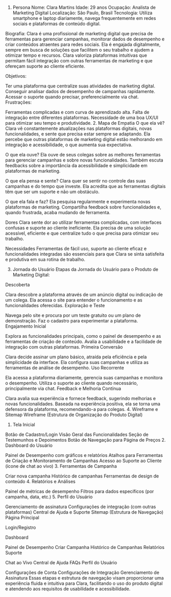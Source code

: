1. Persona
Nome: Clara Martins
Idade: 29 anos
Ocupação: Analista de Marketing Digital
Localização: São Paulo, Brasil
Tecnologia: Utiliza smartphone e laptop diariamente, navega frequentemente em redes sociais e plataformas de conteúdo digital.

Biografia: Clara é uma profissional de marketing digital que precisa de ferramentas para gerenciar campanhas, monitorar dados de desempenho e criar conteúdos atraentes para redes sociais. Ela é engajada digitalmente, sempre em busca de soluções que facilitem o seu trabalho e ajudem a otimizar tempo e recursos. Clara valoriza plataformas intuitivas que permitam fácil integração com outras ferramentas de marketing e que ofereçam suporte ao cliente eficiente.

Objetivos:

Ter uma plataforma que centralize suas atividades de marketing digital.
Conseguir analisar dados de desempenho de campanhas rapidamente.
Acessar o suporte quando precisar, preferencialmente via chat.
Frustrações:

Ferramentas complicadas e com curva de aprendizado alta.
Falta de integração entre diferentes plataformas.
Necessidade de uma boa UX/UI para otimizar seu tempo e produtividade.
2. Mapa de Empatia
O que ela vê?
Clara vê constantemente atualizações nas plataformas digitais, novas funcionalidades, e sente que precisa estar sempre se adaptando. Ela percebe que outras plataformas de marketing digital estão melhorando em integração e acessibilidade, o que aumenta sua expectativa.

O que ela ouve?
Ela ouve de seus colegas sobre as melhores ferramentas para gerenciar campanhas e sobre novas funcionalidades. Também escuta feedbacks sobre a importância da acessibilidade e simplicidade em plataformas de marketing.

O que ela pensa e sente?
Clara quer se sentir no controle das suas campanhas e do tempo que investe. Ela acredita que as ferramentas digitais têm que ser um suporte e não um obstáculo.

O que ela fala e faz?
Ela pesquisa regularmente e experimenta novas plataformas de marketing. Compartilha feedback sobre funcionalidades e, quando frustrada, acaba mudando de ferramenta.

Dores
Clara sente dor ao utilizar ferramentas complicadas, com interfaces confusas e suporte ao cliente ineficiente. Ela precisa de uma solução acessível, eficiente e que centralize tudo o que precisa para otimizar seu trabalho.

Necessidades
Ferramentas de fácil uso, suporte ao cliente eficaz e funcionalidades integradas são essenciais para que Clara se sinta satisfeita e produtiva em sua rotina de trabalho.

3. Jornada do Usuário
Etapas da Jornada do Usuário para o Produto de Marketing Digital:

Descoberta

Clara descobre a plataforma através de um anúncio digital ou indicação de um colega.
Ela acessa o site para entender o funcionamento e as funcionalidades oferecidas.
Exploração e Teste

Navega pelo site e procura por um teste gratuito ou um plano de demonstração.
Faz o cadastro para experimentar a plataforma.
Engajamento Inicial

Explora as funcionalidades principais, como o painel de desempenho e as ferramentas de criação de conteúdo.
Avalia a usabilidade e a facilidade de integração com outras plataformas.
Primeira Conversão

Clara decide assinar um plano básico, atraída pela eficiência e pela simplicidade da interface.
Ela configura suas campanhas e utiliza as ferramentas de análise de desempenho.
Uso Recorrente

Ela acessa a plataforma diariamente, gerencia suas campanhas e monitora o desempenho.
Utiliza o suporte ao cliente quando necessário, principalmente via chat.
Feedback e Melhoria Contínua

Clara avalia sua experiência e fornece feedback, sugerindo melhorias e novas funcionalidades.
Baseada na experiência positiva, ela se torna uma defensora da plataforma, recomendando-a para colegas.
4. Wireframe e Sitemap
Wireframe (Estrutura de Organização do Produto Digital)
1. Tela Inicial

Botão de Cadastro/Login
Visão Geral das Funcionalidades
Seção de Testemunhos e Depoimentos
Botão de Navegação para Página de Preços
2. Dashboard do Usuário

Painel de Desempenho com gráficos e relatórios
Atalhos para Ferramentas de Criação e Monitoramento de Campanhas
Acesso ao Suporte ao Cliente (ícone de chat ao vivo)
3. Ferramentas de Campanha

Criar nova campanha
Histórico de campanhas
Ferramentas de design de conteúdo
4. Relatórios e Análises

Painel de métricas de desempenho
Filtros para dados específicos (por campanha, data, etc.)
5. Perfil do Usuário

Gerenciamento de assinatura
Configurações de integração (com outras plataformas)
Central de Ajuda e Suporte
Sitemap (Estrutura de Navegação)
Página Principal

Login/Registro

Dashboard

Painel de Desempenho
Criar Campanha
Histórico de Campanhas
Relatórios
Suporte

Chat ao Vivo
Central de Ajuda
FAQs
Perfil do Usuário

Configurações de Conta
Configurações de Integração
Gerenciamento de Assinatura
Essas etapas e estrutura de navegação visam proporcionar uma experiência fluida e intuitiva para Clara, facilitando o uso do produto digital e atendendo aos requisitos de usabilidade e acessibilidade.
